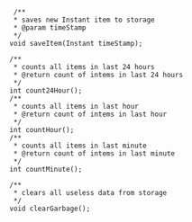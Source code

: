      /**
     * saves new Instant item to storage
     * @param timeStamp
     */
    void saveItem(Instant timeStamp);

    /**
     * counts all items in last 24 hours
     * @return count of intems in last 24 hours
     */
    int count24Hour();
    /**
     * counts all items in last hour
     * @return count of intems in last hour
     */
    int countHour();
    /**
     * counts all items in last minute
     * @return count of intems in last minute
     */
    int countMinute();

    /**
     * clears all useless data from storage
     */
    void clearGarbage();

